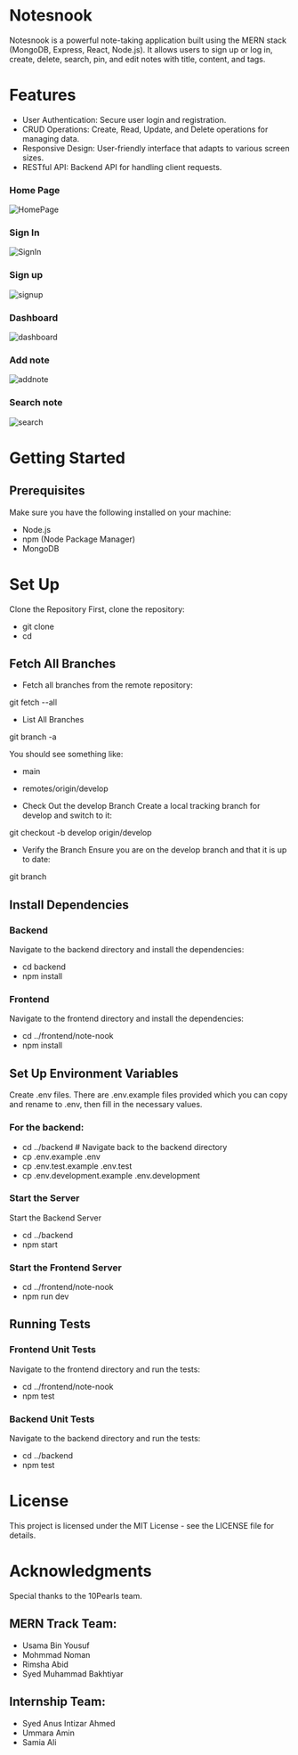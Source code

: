 # Notesnook

Notesnook is a powerful note-taking application built using the MERN stack (MongoDB, Express, React, Node.js). It allows users to sign up or log in, create, delete, search, pin, and edit notes with title, content, and tags.

# Features

- User Authentication: Secure user login and registration.
- CRUD Operations: Create, Read, Update, and Delete operations for managing data.
- Responsive Design: User-friendly interface that adapts to various screen sizes.
- RESTful API: Backend API for handling client requests.

### Home Page

![HomePage](ReadMeImages/HomePage.png)

### Sign In

![SignIn](ReadMeImages/SignIn.png)

### Sign up

![signup](ReadMeImages/signup.png)

### Dashboard

![dashboard](ReadMeImages/dashboard.png)

### Add note

![addnote](ReadMeImages/addnote.png)

### Search note

![search](ReadMeImages/search.png)

# Getting Started

## Prerequisites

Make sure you have the following installed on your machine:

- Node.js
- npm (Node Package Manager)
- MongoDB

# Set Up

Clone the Repository
First, clone the repository:

- git clone <repository-url>
- cd <repository-directory>

## Fetch All Branches

- Fetch all branches from the remote repository:

git fetch --all

- List All Branches

git branch -a

You should see something like:

- main
- remotes/origin/develop

- Check Out the develop Branch
  Create a local tracking branch for develop and switch to it:

git checkout -b develop origin/develop

- Verify the Branch
  Ensure you are on the develop branch and that it is up to date:

git branch

## Install Dependencies

### Backend

Navigate to the backend directory and install the dependencies:

- cd backend
- npm install

### Frontend

Navigate to the frontend directory and install the dependencies:

- cd ../frontend/note-nook
- npm install

## Set Up Environment Variables

Create .env files. There are .env.example files provided which you can copy and rename to .env, then fill in the necessary values.

### For the backend:

- cd ../backend # Navigate back to the backend directory
- cp .env.example .env
- cp .env.test.example .env.test
- cp .env.development.example .env.development

### Start the Server

Start the Backend Server

- cd ../backend
- npm start

### Start the Frontend Server

- cd ../frontend/note-nook
- npm run dev

## Running Tests

### Frontend Unit Tests

Navigate to the frontend directory and run the tests:

- cd ../frontend/note-nook
- npm test

### Backend Unit Tests

Navigate to the backend directory and run the tests:

- cd ../backend
- npm test

# License

This project is licensed under the MIT License - see the LICENSE file for details.

# Acknowledgments

Special thanks to the 10Pearls team.

## MERN Track Team:

- Usama Bin Yousuf
- Mohmmad Noman
- Rimsha Abid
- Syed Muhammad Bakhtiyar

## Internship Team:

- Syed Anus Intizar Ahmed
- Ummara Amin
- Samia Ali
